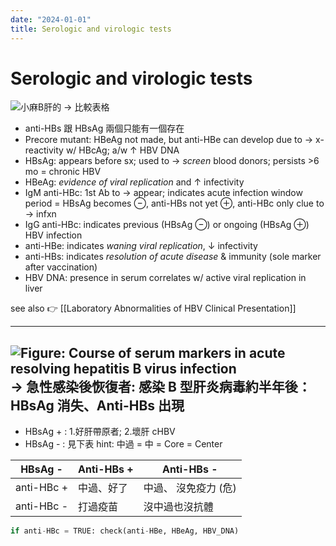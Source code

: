 ```yaml
---
date: "2024-01-01"
title: Serologic and virologic tests
---
```



# Serologic and virologic tests

![小麻B肝的 → 比較表格](https://i.imgur.com/mwATrDy.png)

- anti-HBs 跟 HBsAg 兩個只能有一個存在
- Precore mutant: HBeAg not made, but anti-HBe can develop due to → x-reactivity w/ HBcAg; a/w ↑ HBV DNA
- HBsAg: appears before sx; used to → _screen_ blood donors; persists >6 mo = chronic HBV
- HBeAg: _evidence of viral replication_ and ↑ infectivity
- IgM anti-HBc: 1st Ab to → appear; indicates acute infection window period = HBsAg becomes ⊖, anti-HBs not yet ⊕, anti-HBc only clue to → infxn
- IgG anti-HBc: indicates previous (HBsAg ⊖) or ongoing (HBsAg ⊕) HBV infection
- anti-HBe: indicates _waning viral replication_, ↓ infectivity
- anti-HBs: indicates _resolution of acute disease_ & immunity (sole marker after vaccination)
- HBV DNA: presence in serum correlates w/ active viral replication in liver

see also 👉 [[Laboratory Abnormalities of HBV Clinical Presentation]]

---
![Figure: Course of serum markers in acute resolving hepatitis B virus infection](https://i.imgur.com/Ykwq0xc.png)
→ 急性感染後恢復者: 感染 B 型肝炎病毒約半年後：HBsAg 消失、Anti-HBs 出現
---

- HBsAg + : 1.好肝帶原者; 2.壞肝 cHBV
- HBsAg - : 見下表 hint: 中過 = 中 = Core = Center

| HBsAg -    | Anti-HBs + | Anti-HBs -           |
| ---------- | ---------- | -------------------- |
| anti-HBc + | 中過、好了 | 中過、 沒免疫力 (危) |
| anti-HBc - | 打過疫苗   | 沒中過也沒抗體       |

```python
if anti-HBc = TRUE: check(anti-HBe, HBeAg, HBV_DNA)
```
